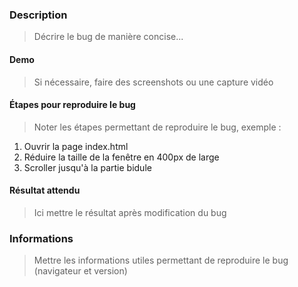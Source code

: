 ### Description

> Décrire le bug de manière concise...

#### Demo

> Si nécessaire, faire des screenshots ou une capture vidéo

#### Étapes pour reproduire le bug

> Noter les étapes permettant de reproduire le bug, exemple :

1. Ouvrir la page index.html
2. Réduire la taille de la fenêtre en 400px de large
3. Scroller jusqu'à la partie bidule


#### Résultat attendu

> Ici mettre le résultat après modification du bug

### Informations

> Mettre les informations utiles permettant de reproduire le bug (navigateur et version)
